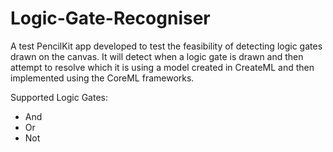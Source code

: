 # Logic-Gate-Recogniser

A test PencilKit app developed to test the feasibility of detecting logic gates drawn on the canvas. It will detect when a logic gate is drawn and then attempt to resolve which it is using a model created in CreateML and then implemented using the CoreML frameworks.

Supported Logic Gates:
- And
- Or
- Not
